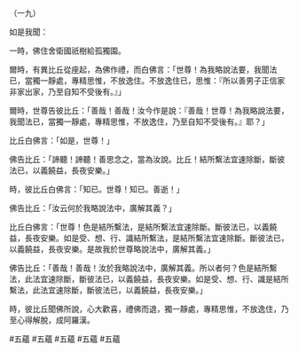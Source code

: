 （一九）

如是我聞：

一時，佛住舍衛國祇樹給孤獨園。

爾時，有異比丘從座起，為佛作禮，而白佛言：「世尊！為我略說法要，我聞法已，當獨一靜處，專精思惟，不放逸住。不放逸住已，思惟：『所以善男子正信家非家出家，乃至自知不受後有。』」

爾時，世尊告彼比丘：「善哉！善哉！汝今作是說：『善哉！世尊！為我略說法要，我聞法已，當獨一靜處，專精思惟，不放逸住，乃至自知不受後有。』耶？」

比丘白佛言：「如是，世尊！」

佛告比丘：「諦聽！諦聽！善思念之，當為汝說。比丘！結所繫法宜速除斷，斷彼法已，以義饒益，長夜安樂。」

時，彼比丘白佛言：「知已。世尊！知已。善逝！」

佛告比丘：「汝云何於我略說法中，廣解其義？」

比丘白佛言：「世尊！色是結所繫法，是結所繫法宜速除斷。斷彼法已，以義饒益，長夜安樂。如是受、想、行、識結所繫法，是結所繫法宜速除斷。斷彼法已，以義饒益，長夜安樂。是故我於世尊略說法中，廣解其義。」

佛告比丘：「善哉！善哉！汝於我略說法中，廣解其義。所以者何？色是結所繫法，此法宜速除斷，斷彼法已，以義饒益，長夜安樂。如是受、想、行、識是結所繫法，此法宜速除斷，斷彼法已，以義饒益，長夜安樂。」

時，彼比丘聞佛所說，心大歡喜，禮佛而退，獨一靜處，專精思惟，不放逸住，乃至心得解脫，成阿羅漢。



#五蘊
#五蘊
#五蘊
#五蘊
#五蘊
